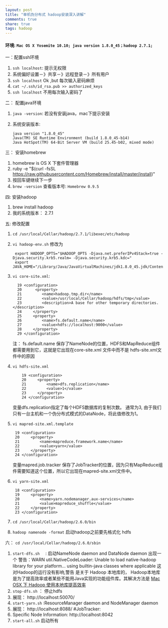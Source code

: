 ```yaml
---
layout: post
title: "单机伪分布式 hadoop安装深入讲解"
comments: true
share: true
tags: hadoop
---
```


#### 环境:  `Mac OS X Yosemite 10.10; java version 1.8.0_45；hadoop 2.7.1;`

一：配置ssh环境

1. `ssh localhost`: 提示无权限
2. 系统偏好设置－》共享－》远程登录－》所有用户
3. `ssh localhost` Ok ,but 每次输入密码麻烦
4. `cat ~/.ssh/id_rsa.pub >> authorized_keys`
5. `ssh localhost` 不用每次输入密码了

二： 配置java环境

1. `java -version`: 若没有安装java，mac下提示安装
2. 系统安装版本: 

   ```shell
   java version "1.8.0_45"
   Java(TM) SE Runtime Environment (build 1.8.0_45-b14)
   Java HotSpot(TM) 64-Bit Server VM (build 25.45-b02, mixed mode)
   ```

三： 安装homebrew

1. homebrew is OS X 下套件管理器
2. ruby -e "$(curl -fsSL https://raw.githubusercontent.com/Homebrew/install/master/install)"
3. 按回车键继续下一步
4. `brew -version` 查看版本号: `Homebrew 0.9.5`

四: 安装hadoop

1. brew install hadoop
2. 我的系统版本： 2.7.1

五: 修改配置

1. `cd /usr/local/Cellar/hadoop/2.7.1/libexec/etc/hadoop`

2. `vi hadoop-env.sh` 修改为
   
   ```
    export HADOOP_OPTS="$HADOOP_OPTS -Djava.net.preferIPv4Stack=true -Djava.security.krb5.realm= -Djava.security.krb5.kdc="
    export JAVA_HOME="/Library/Java/JavaVirtualMachines/jdk1.8.0_45.jdk/Contents/Home/"
   ```

3. `vi core-site.xml`: 
   
   ```
     19 <configuration>
     20      <property>
     21         <name>hadoop.tmp.dir</name>
     22         <value>/usr/local/Cellar/hadoop/hdfs/tmp</value>
     23         <description>A base for other temporary directories.</description>
     24     </property>
     25     <property>
     26         <name>fs.default.name</name>
     27         <value>hdfs://localhost:9000</value>
     28     </property>
     29 </configuration>
   ```
   注： fs.default.name 保存了NameNode的位置，HDFS和MapReduce组件都需要用到它，这就是它出现在core-site.xml 文件中而不是 hdfs-site.xml文件中的原因

4. `vi hdfs-site.xml`
   
   ```
       19 <configuration>
       20     <property>
       21         <name>dfs.replication</name>
       22         <value>1</value>
       23     </property>
       24 </configuration>
   ```
   变量dfs.replication指定了每个HDFS数据库的复制次数。 通常为3, 由于我们只有一台主机和一个伪分布式模式的DataNode，将此值修改为1。  

5. ` vi mapred-site.xml.template `

   ```
    19 <configuration>
    20     <property>
    21         <name>mapreduce.framework.name</name>
    22         <value>yarn</value>
    23     </property>
    24 </configuration>
   ```
   变量mapred.job.tracker 保存了JobTracker的位置，因为只有MapReduce组件需要知道这个位置，所以它出现在mapred-site.xml文件中。
 
6. `vi yarn-site.xml  `

   ```
    18 <configuration>
    19     <property>
    20         <name>yarn.nodemanager.aux-services</name>
    21         <value>mapreduce_shuffle</value>
    22     </property>
    23 </configuration>
   ```

7. `cd /usr/local/Cellar/hadoop/2.6.0/bin`
8. `hadoop namenode -format`  启动hadoop之前要先格式化 hdfs

六： `cd /usr/local/Cellar/hadoop/2.6.0/sbin`

1. `start-dfs.sh  ` : 启动NameNode daemon and DataNode daemon
   出现一个 警告：WARN
 util.NativeCodeLoader: Unable to load native-hadoop library for your platform... using builtin-java classes where applicable 这对Hadoop的运行没有影响,警告 是关于 Hadoop 本地库的， Hadoop本地库是为了提高效率或者某些不能用Java实现的功能组件库。其解决方法是 [Mac
 OSX 下 Hadoop 使用本地库提高效率](http://rockyfeng.me/hadoop_native_library_mac.html)
2. `stop-dfs.sh`    ： 停止hdfs
3.  展现： http://localhost:50070/
4. `start-yarn.sh`   :ResourceManager daemon and NodeManager daemon
5. 展现： http://localhost:8088/     #JobTracker:
5. Specific Node Information: http://localhost:8042
6. `start-all.sh`  启动所有
 
